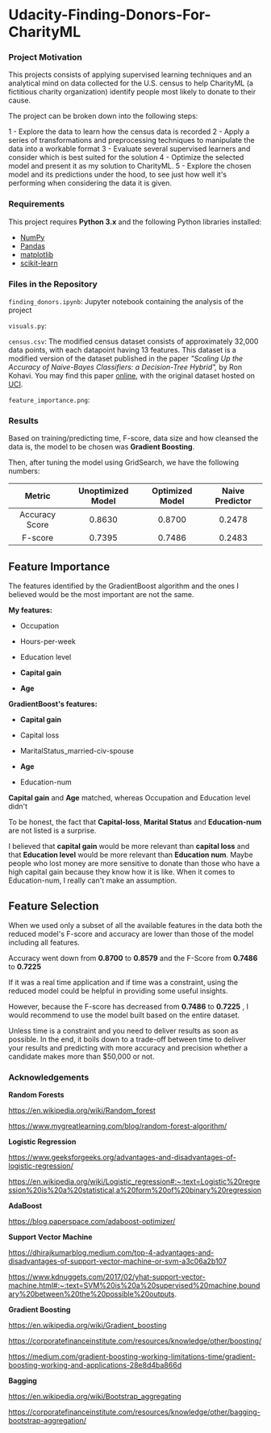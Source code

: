 # Udacity-Finding-Donors-For-CharityML


### Project Motivation
This projects consists of applying supervised learning techniques and an analytical mind on data collected for the U.S. census to help CharityML (a fictitious charity organization) identify people most likely to donate to their cause. 

The project can be broken down into the following steps:

1 - Explore the data to learn how the census data is recorded
2 - Apply a series of transformations and preprocessing techniques to manipulate the data into a workable format
3 - Evaluate several supervised learners and consider which is best suited for the solution
4 - Optimize the selected model and present it as my solution to CharityML.
5 - Explore the chosen model and its predictions under the hood, to see just how well it's performing when considering the data it is given.


### Requirements

This project requires **Python 3.x** and the following Python libraries installed:

- [NumPy](http://www.numpy.org/)
- [Pandas](http://pandas.pydata.org)
- [matplotlib](http://matplotlib.org/)
- [scikit-learn](http://scikit-learn.org/stable/)


### Files in the Repository 

`finding_donors.ipynb`: Jupyter notebook containing the analysis of the project

 `visuals.py`:   
 
 `census.csv`: The modified census dataset consists of approximately 32,000 data points, with each datapoint having 13 features. This dataset is a modified version of the dataset published in the paper *"Scaling Up the Accuracy of Naive-Bayes Classifiers: a Decision-Tree Hybrid",* by Ron Kohavi. You may find this paper [online](https://www.aaai.org/Papers/KDD/1996/KDD96-033.pdf), with the original dataset hosted on [UCI](https://archive.ics.uci.edu/ml/datasets/Census+Income).

`feature_importance.png`: 


### Results

Based on training/predicting time, F-score, data size and how cleansed the data is, the model to be chosen was **Gradient Boosting**.

Then, after tuning the model using GridSearch, we have the following numbers:

|     Metric     | Unoptimized Model | Optimized Model | Naive Predictor
| :------------: | :---------------: | :-------------: | :-------------:
| Accuracy Score |      0.8630       |      0.8700     |     0.2478
| F-score        |      0.7395       |      0.7486     |     0.2483


## Feature Importance

The features identified by the GradientBoost algorithm and the ones I believed would be the most important are not the same.

**My features:**

- Occupation

- Hours-per-week

- Education level

- **Capital gain**

- **Age**


**GradientBoost's features:**

- **Capital gain**

- Capital loss

- MaritalStatus_married-civ-spouse

- **Age**

- Education-num
 
**Capital gain** and **Age** matched, whereas Occupation and Education level didn't

To be honest, the fact that **Capital-loss**, **Marital Status** and **Education-num** are not listed is a surprise. 

I believed that **capital gain** would be more relevant than **capital loss** and that **Education level** would be more relevant than **Education num**. Maybe people who lost money are more sensitive to donate than those who have a high capital gain because they know how it is like. When it comes to Education-num, I really can't make an assumption.

## Feature Selection 

When we used only a subset of all the available features in the data both the reduced model's F-score and accuracy are lower than those of the model including all features. 

Accuracy went down from **0.8700** to **0.8579** and the F-Score from **0.7486** to **0.7225** 

If it was a real time application and if time was a constraint, using the reduced model could be helpful in providing some useful insights.

However, because the F-score has decreased from **0.7486** to **0.7225** , I would recommend to use the model built based on the entire dataset.

Unless time is a constraint and you need to deliver results as soon as possible. In the end, it boils down to a trade-off between time to deliver your results and predicting with more accuracy and precision whether a candidate makes more than $50,000 or not.


### Acknowledgements

**Random Forests**

https://en.wikipedia.org/wiki/Random_forest

https://www.mygreatlearning.com/blog/random-forest-algorithm/


**Logistic Regression**

https://www.geeksforgeeks.org/advantages-and-disadvantages-of-logistic-regression/

https://en.wikipedia.org/wiki/Logistic_regression#:~:text=Logistic%20regression%20is%20a%20statistical,a%20form%20of%20binary%20regression


**AdaBoost**

https://blog.paperspace.com/adaboost-optimizer/


**Support Vector Machine**

https://dhirajkumarblog.medium.com/top-4-advantages-and-disadvantages-of-support-vector-machine-or-svm-a3c06a2b107

https://www.kdnuggets.com/2017/02/yhat-support-vector-machine.html#:~:text=SVM%20is%20a%20supervised%20machine,boundary%20between%20the%20possible%20outputs.


**Gradient Boosting**

https://en.wikipedia.org/wiki/Gradient_boosting

https://corporatefinanceinstitute.com/resources/knowledge/other/boosting/

https://medium.com/gradient-boosting-working-limitations-time/gradient-boosting-working-and-applications-28e8d4ba866d


**Bagging**

https://en.wikipedia.org/wiki/Bootstrap_aggregating

https://corporatefinanceinstitute.com/resources/knowledge/other/bagging-bootstrap-aggregation/

